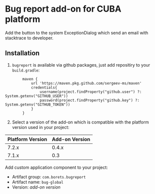 # Bug report add-on for CUBA platform 
Add the button to the system ExceptionDialog which send an email with stacktrace to developer.


## Installation

1. `bugreport` is available via github packages, just add repositiry to your `build.gradle`:
```
        maven {
            url 'https://maven.pkg.github.com/sergeev-ms/maven'
            credentials{
                username(project.findProperty("github.user") ?: System.getenv("GITHUB_USER"))
                password(project.findProperty("github.key") ?: System.getenv("GITHUB_TOKEN"))
            }
        }
```

2. Select a version of the add-on which is compatible with the platform version used in your project:

| Platform Version | Add-on Version |
| ---------------- | -------------- |
| 7.2.x            | 0.4.x          |
| 7.1.x            | 0.3         |


Add custom application component to your project:

* Artifact group: `com.borets.bugreport`
* Artifact name: `bug-global`
* Version: *add-on version*





